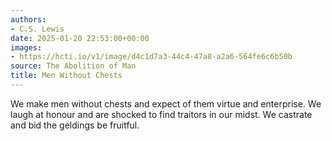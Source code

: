 ```yaml
---
authors:
- C.S. Lewis
date: 2025-01-20 22:53:00+00:00
images:
- https://hcti.io/v1/image/d4c1d7a3-44c4-47a8-a2a6-564fe6c6b50b
source: The Abolition of Man
title: Men Without Chests
---
```


We make men without chests and expect of them virtue and enterprise. We laugh at honour and are shocked to find traitors in our midst. We castrate and bid the geldings be fruitful.